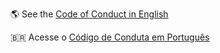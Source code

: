 🌎 See the [Code of Conduct in English](coc/en/CODE_OF_CONDUCT.md)

🇧🇷 Acesse o [Código de Conduta em Português](coc/pt-br/CODE_OF_CONDUCT.md)